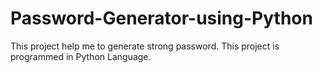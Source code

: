 # Password-Generator-using-Python
This project help me to generate strong password. This project is programmed in Python Language. 
